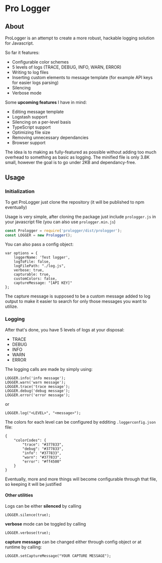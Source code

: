 # Pro Logger

## About

ProLogger is an attempt to create a more robust, hackable logging solution for Javascript.

So far it features:

 - Configurable color schemes
 - 5 levels of logs (TRACE, DEBUG, INFO, WARN, ERROR)
 - Writing to log files
 - Inserting custom elements to message template (for example API keys for easier logs parsing)
 - Silencing
 - Verbose mode
 
Some **upcoming features** I have in mind:
 
 - Editing message template
 - Logstash support
 - Silencing on a per-level basis
 - TypeScript support
 - Optimizing file size
 - Removing unnecessary dependancies
 - Browser support


The idea is to making as fully-featured as possible without adding too much overhead to something as basic as logging. 
The minified file is only 3.8K small, however the goal is to go under 2KB and dependancy-free.

## Usage

### Initialization 
To get ProLogger just clone the repository (it will be published to npm eventually)

Usage is very simple, after cloning the package just include ```prologger.js``` in your javascript file (you can also use ```prologger.min.js```)

```javascript
const Prologger = require('prologger/dist/prologger');
const LOGGER = new Prologger();
```

You can also pass a config object:

```
var options = {
    loggerName: 'Test logger',
    logToFile: false,
    logFilePath: "./log.js",
    verbose: true,
    capturable: true,
    customColors: false,
    captureMessage: "[API KEY]"
};
```

The capture message is supposed to be a custom message added to log output to make it easier to search for only those messages you want to utilize.


### Logging

After that's done, you have 5 levels of logs at your disposal:

- TRACE
- DEBUG
- INFO
- WARN
- ERROR


The logging calls are made by simply using:

```
LOGGER.info('info message');
LOGGER.warn('warn message');
LOGGER.trace('trace message');
LOGGER.debug('debug message');
LOGGER.error('error message');
```


or 

```
LOGGER.log("<LEVEL>", "<message>");
```


The colors for each level can be configured by edditing ```.loggerconfig.json``` file:

```
{
    "colorCodes": {
        "trace": "#377833",
        "debug": "#377833",
        "info": "#377833",
        "warn": "#377833",
        "error": "#ff4500"
    }
}
```

Eventually, more and more things will become configurable through that file, so keeping it will be justified

#### Other utilities

Logs can be either **silenced** by calling

```
LOGGER.silence(true);
```

**verbose** mode can be toggled by calling

```
LOGGER.verbose(true);
```

**capture message** can be changed either through config object or at runtime by calling:

```
LOGGER.setCaptureMessage("YOUR CAPTURE MESSAGE");
```







